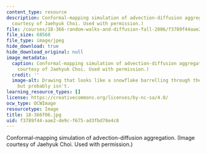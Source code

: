 ```yaml
---
content_type: resource
description: Conformal-mapping simulation of advection-diffusion aggregation. (Image
  courtesy of Jaehyuk Choi. Used with permission.)
file: /courses/18-366-random-walks-and-diffusion-fall-2006/f3789f44aae2de9cf675ad3fbd78e4c8_18-366f06.jpg
file_size: 68568
file_type: image/jpeg
hide_download: true
hide_download_original: null
image_metadata:
  caption: Conformal-mapping simulation of advection-diffusion aggregation. (Image
    courtesy of Jaehyuk Choi. Used with permission.)
  credit: ''
  image-alt: Drawing that looks like a snowflake barrelling through the atmosphere
    but probably isn't.
learning_resource_types: []
license: https://creativecommons.org/licenses/by-nc-sa/4.0/
ocw_type: OCWImage
resourcetype: Image
title: 18-366f06.jpg
uid: f3789f44-aae2-de9c-f675-ad3fbd78e4c8
---
```

Conformal-mapping simulation of advection-diffusion aggregation. (Image courtesy of Jaehyuk Choi. Used with permission.)
